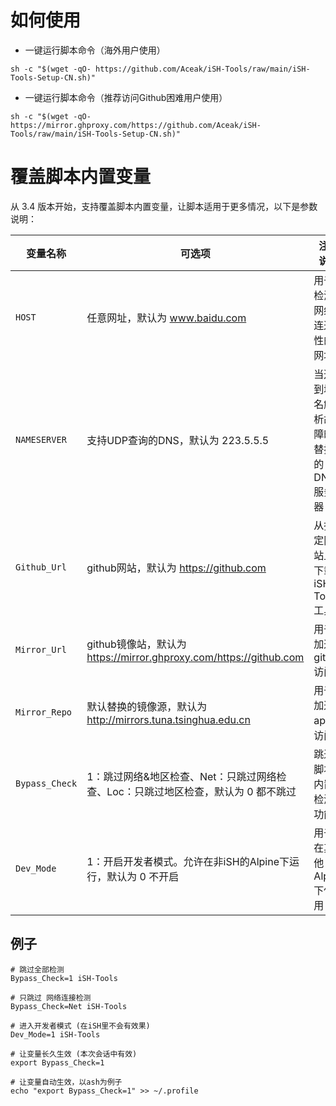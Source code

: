 # 如何使用

* 一键运行脚本命令（海外用户使用）

`sh -c "$(wget -qO- https://github.com/Aceak/iSH-Tools/raw/main/iSH-Tools-Setup-CN.sh)"`

* 一键运行脚本命令（推荐访问Github困难用户使用）

`sh -c "$(wget -qO- https://mirror.ghproxy.com/https://github.com/Aceak/iSH-Tools/raw/main/iSH-Tools-Setup-CN.sh)"`

# 覆盖脚本内置变量

从 3.4 版本开始，支持覆盖脚本内置变量，让脚本适用于更多情况，以下是参数说明：

| 变量名称 | 可选项 | 注释说明 |
| --- | --- | --- |
| `HOST` | 任意网址，默认为 www.baidu.com | 用于检测网络连通性的网址 |
| `NAMESERVER` | 支持UDP查询的DNS，默认为 223.5.5.5 | 当遇到域名解析故障时替换的DNS服务器 |
| `Github_Url` | github网站，默认为 https://github.com | 从指定网站上下载iSH-Tools工具 |
| `Mirror_Url` | github镜像站，默认为 https://mirror.ghproxy.com/https://github.com | 用于加速github访问 |
| `Mirror_Repo` | 默认替换的镜像源，默认为 http://mirrors.tuna.tsinghua.edu.cn | 用于加速apk源访问 |
| `Bypass_Check` | 1：跳过网络&地区检查、Net：只跳过网络检查、Loc：只跳过地区检查，默认为 0 都不跳过| 跳过脚本内置检测功能 |
| `Dev_Mode` | 1：开启开发者模式。允许在非iSH的Alpine下运行，默认为 0 不开启 | 用于在其他Alpine下使用 |

## 例子
``` 
# 跳过全部检测
Bypass_Check=1 iSH-Tools

# 只跳过 网络连接检测
Bypass_Check=Net iSH-Tools

# 进入开发者模式 (在iSH里不会有效果)
Dev_Mode=1 iSH-Tools

# 让变量长久生效 (本次会话中有效)
export Bypass_Check=1

# 让变量自动生效，以ash为例子
echo "export Bypass_Check=1" >> ~/.profile
```



